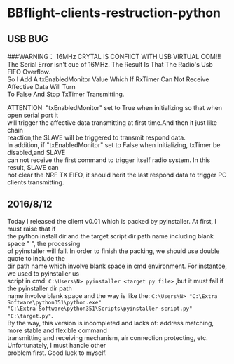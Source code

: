 BBflight-clients-restruction-python
===================================

USB BUG
----------------------------------
###WARNING：
16MHz CRYTAL IS CONFIlCT WITH USB VIRTUAL COM!!!<br>
The Serial Error isn't cue of 16MHz. The Result Is That The Radio's Usb FIFO Overflow.<br>
So I Add A txEnabledMonitor Value Which If RxTimer Can Not Receive Affective Data Will Turn<br>
To False And Stop TxTimer Transmitting.<br>
    
ATTENTION: "txEnabledMonitor" set to True when initializing so that when open serial port it<br>
will trigger the affective data transmitting at first time.And then it just like chain<br>
reaction,the SLAVE will be triggered to transmit respond data.<br>
In addition, if "txEnabledMonitor" set to False when initializing, txTimer be disabled,and SLAVE<br>
can not receive the first command to trigger itself radio system. In this result, SLAVE can<br>
not clear the NRF TX FIFO, it should herit the last respond data to trigger PC clients transmitting.<br>
 
2016/8/12  
---------------------------------
Today I released the client v0.01 which is packed by pyinstaller. At first, I must raise that if<br> 
the python install dir and the target script dir path name including blank space " ", the processing<br>
of pyinstaller will fail. In order to finish the packing, we should use double quote to include the<br>
dir path name which involve blank space in cmd environment. For instantce, we used to pyinstaller us<br>
script in cmd: `C:\Users\N> pyinstaller <target py file>` ,but it must fail if the pyinstaller dir path<br> 
name involve blank space and the way is like the: `C:\Users\N> "C:\Extra Software\python351\python.exe"`<br>
`"C:\Extra Software\python351\Scripts\pyinstaller-script.py" "C:\target.py"`.<br>
By the way, this version is incompleted and lacks of: address matching, more stable and flexible command<br> 
transmitting and receiving mechanism, air connection protecting, etc. Unfortunately, I must handle other<br>
problem first. Good luck to myself.<br>